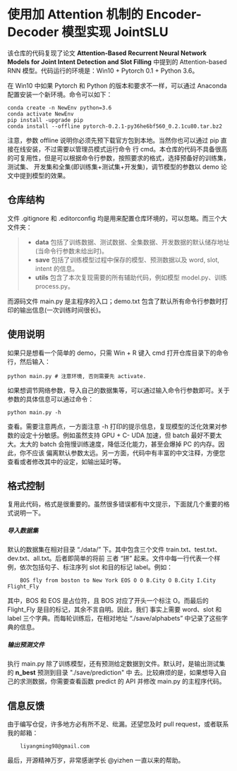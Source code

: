 # 使用加 Attention 机制的 Encoder-Decoder 模型实现 JointSLU
该仓库的代码复现了论文 **Attention-Based Recurrent Neural Network Models for Joint Intent Detection and Slot Filling** 中提到的
Attention-based RNN 模型。代码运行的环境是：Win10 + Pytorch 0.1 + Python 3.6。


在 Win10 中如果 Pytorch 和 Python 的版本和要求不一样，可以通过 Anaconda 配置安装一个新环境。命令可以如下：

    conda create -n NewEnv python=3.6
    conda activate NewEnv
    pip install -upgrade pip
    conda install --offline pytorch-0.2.1-py36he6bf560_0.2.1cu80.tar.bz2
    
注意，参数 offline 说明你必须先预下载官方包到本地。当然你也可以通过 pip 直接在线安装，不过需要以管理员模式运行命令
行 cmd。本仓库的代码不具备很高的可复用性，但是可以根据命令行参数，按照要求的格式，选择预备好的训练集，测试集、
开发集和全集(即训练集+测试集+开发集)，调节模型的参数以 demo 论文中提到模型的效果。

## 仓库结构
文件 .gitignore 和 .editorconfig 均是用来配置仓库环境的，可以忽略。而三个大文件夹：
> + **data** 包括了训练数据、测试数据、全集数据、开发数据的默认储存地址(当命令行参数未给出时)。
> + **save** 包括了训练模型过程中保存的模型、预测数据以及 word, slot, intent 的信息。
> + **utils** 包含了本次复现需要的所有辅助代码，例如模型 model.py、训练 process.py。


而源码文件 main.py 是主程序的入口；demo.txt 包含了默认所有命令行参数时打印的输出信息(一次训练时间很长)。

## 使用说明
如果只是想看一个简单的 demo，只需 Win + R 键入 cmd 打开仓库目录下的命令行，然后输入：

    python main.py # 注意环境, 否则需要先 activate.
 
如果想调节网络参数，导入自己的数据集等，可以通过输入命令行参数即可。关于参数的具体信息可以通过命令：

    python main.py -h
    
查看。需要注意两点，一方面注意 -h 打印的提示信息，复现模型的泛化效果对参数的设定十分敏感。例如虽然支持 GPU + C-
UDA 加速，但 batch 最好不要太大。太大的 batch 会拖慢训练速度，降低泛化能力，甚至会爆掉 PC 的内存。因此，你不应该
偏离默认参数太远。另一方面，代码中有丰富的中文注释，方便您查看或者修改其中的设定，如输出延时等。

## 格式控制
复用此代码，格式是很重要的。虽然很多错误都有中文提示，下面就几个重要的格式说明一下。

##### 导入数据集
默认的数据集在相对目录 “./data/” 下。其中包含三个文件 train.txt、test.txt、dev.txt、all.txt。后者即简单的将前
三者 “拼” 起来。文件中每一行代表一个样例，依次包括句子、标注序列 slot 和目的标记 label。例如：
	
		BOS fly from boston to New York EOS O O B.City O B.City I.City Flight_Fly
		
其中，BOS 和 EOS 是占位符，且 BOS 对应了开头一个标注 O。而最后的 Flight_Fly 是目的标记，其余不言自明。因此，我们
事实上需要 word、slot 和 label 三个字典。而每轮训练后，在相对地址 “./save/alphabets” 中记录了这些字典的信息。

##### 输出预测文件
执行 main.py 除了训练模型，还有预测给定数据到文件。默认时，是输出测试集的 **n_best** 预测到目录 "./save/prediction" 中
去。比较麻烦的是，如果想导入自己的求测数据，你需要查看函数 predict 的 API 并修改 main.py 的主程序代码。

## 信息反馈
由于编写仓促，许多地方必有所不足、纰漏。还望您及时 pull request，或者联系我的邮箱：
		
		liyangming98@gmail.com

最后，开源精神万岁，非常感谢学长 @yizhen 一直以来的帮助。
